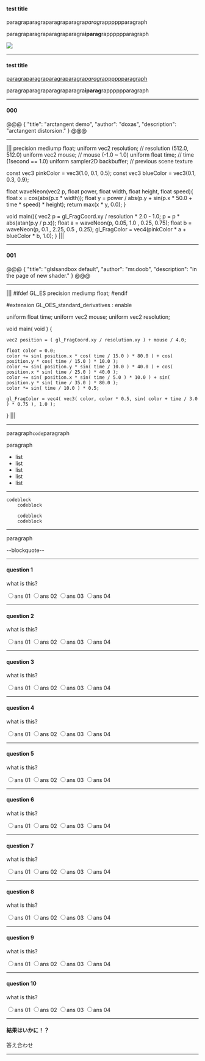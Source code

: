 
#### test title

paragraparagraparagraparagra*parag*rapppppparagraph

paragraparagraparagraparagra**iparag**rapppppparagraph

![](sample.png)

---

#### test title

<a href="">paragraparagraparagraparagra*parag*rapppppparagraph</a>

paragraparagraparagraparagra**iparag**rapppppparagraph

---

#### 000

@@@
{
    "title": "arctangent demo",
    "author": "doxas",
    "description": "arctangent distorsion."
}
@@@

---

|||
precision mediump float;
uniform vec2  resolution;     // resolution (512.0, 512.0)
uniform vec2  mouse;          // mouse      (-1.0 ~ 1.0)
uniform float time;           // time       (1second == 1.0)
uniform sampler2D backbuffer; // previous scene texture

const vec3 pinkColor = vec3(1.0, 0.1, 0.5);
const vec3 blueColor = vec3(0.1, 0.3, 0.9);

float waveNeon(vec2 p, float power, float width, float height, float speed){
    float x = cos(abs(p.x * width));
    float y = power / abs(p.y + sin(p.x * 50.0 + time * speed) * height);
    return max(x * y, 0.0);
}

void main(){
    vec2 p = gl_FragCoord.xy / resolution * 2.0 - 1.0;
    p = p * abs(atan(p.y / p.x));
    float a = waveNeon(p, 0.05, 1.0 , 0.25, 0.75);
    float b = waveNeon(p, 0.1 , 2.25, 0.5 , 0.25);
    gl_FragColor = vec4(pinkColor * a + blueColor * b, 1.0);
}
|||

---

#### 001

@@@
{
    "title": "glslsandbox default",
    "author": "mr.doob",
    "description": "in the page of new shader."
}
@@@

---

|||
#ifdef GL_ES
precision mediump float;
#endif

#extension GL_OES_standard_derivatives : enable

uniform float time;
uniform vec2 mouse;
uniform vec2 resolution;

void main( void ) {

	vec2 position = ( gl_FragCoord.xy / resolution.xy ) + mouse / 4.0;

	float color = 0.0;
	color += sin( position.x * cos( time / 15.0 ) * 80.0 ) + cos( position.y * cos( time / 15.0 ) * 10.0 );
	color += sin( position.y * sin( time / 10.0 ) * 40.0 ) + cos( position.x * sin( time / 25.0 ) * 40.0 );
	color += sin( position.x * sin( time / 5.0 ) * 10.0 ) + sin( position.y * sin( time / 35.0 ) * 80.0 );
	color *= sin( time / 10.0 ) * 0.5;

	gl_FragColor = vec4( vec3( color, color * 0.5, sin( color + time / 3.0 ) * 0.75 ), 1.0 );

}
|||

---

paragraph`code`paragraph

paragraph

* list
* list
* list
* list
* list

---

```
codeblock
    codeblock

    codeblock
    codeblock
```

---

paragraph

--blockquote--

---

#### question 1

what is this?

<input type="radio" id="radio01_01" name="radio01"><label for="radio01_01">ans 01</label>
<input type="radio" id="radio01_02" name="radio01"><label for="radio01_02">ans 02</label>
<input type="radio" id="radio01_03" name="radio01"><label for="radio01_03">ans 03</label>
<input type="radio" id="radio01_04" name="radio01"><label for="radio01_04">ans 04</label>

---

#### question 2

what is this?

<input type="radio" id="radio02_01" name="radio02"><label for="radio02_01">ans 01</label>
<input type="radio" id="radio02_02" name="radio02"><label for="radio02_02">ans 02</label>
<input type="radio" id="radio02_03" name="radio02"><label for="radio02_03">ans 03</label>
<input type="radio" id="radio02_04" name="radio02"><label for="radio02_04">ans 04</label>

---

#### question 3

what is this?

<input type="radio" id="radio03_01" name="radio03"><label for="radio03_01">ans 01</label>
<input type="radio" id="radio03_02" name="radio03"><label for="radio03_02">ans 02</label>
<input type="radio" id="radio03_03" name="radio03"><label for="radio03_03">ans 03</label>
<input type="radio" id="radio03_04" name="radio03"><label for="radio03_04">ans 04</label>

---

#### question 4

what is this?

<input type="radio" id="radio04_01" name="radio04"><label for="radio04_01">ans 01</label>
<input type="radio" id="radio04_02" name="radio04"><label for="radio04_02">ans 02</label>
<input type="radio" id="radio04_03" name="radio04"><label for="radio04_03">ans 03</label>
<input type="radio" id="radio04_04" name="radio04"><label for="radio04_04">ans 04</label>

---

#### question 5

what is this?

<input type="radio" id="radio05_01" name="radio05"><label for="radio05_01">ans 01</label>
<input type="radio" id="radio05_02" name="radio05"><label for="radio05_02">ans 02</label>
<input type="radio" id="radio05_03" name="radio05"><label for="radio05_03">ans 03</label>
<input type="radio" id="radio05_04" name="radio05"><label for="radio05_04">ans 04</label>

---

#### question 6

what is this?

<input type="radio" id="radio06_01" name="radio06"><label for="radio06_01">ans 01</label>
<input type="radio" id="radio06_02" name="radio06"><label for="radio06_02">ans 02</label>
<input type="radio" id="radio06_03" name="radio06"><label for="radio06_03">ans 03</label>
<input type="radio" id="radio06_04" name="radio06"><label for="radio06_04">ans 04</label>

---

#### question 7

what is this?

<input type="radio" id="radio07_01" name="radio07"><label for="radio07_01">ans 01</label>
<input type="radio" id="radio07_02" name="radio07"><label for="radio07_02">ans 02</label>
<input type="radio" id="radio07_03" name="radio07"><label for="radio07_03">ans 03</label>
<input type="radio" id="radio07_04" name="radio07"><label for="radio07_04">ans 04</label>

---

#### question 8

what is this?

<input type="radio" id="radio08_01" name="radio08"><label for="radio08_01">ans 01</label>
<input type="radio" id="radio08_02" name="radio08"><label for="radio08_02">ans 02</label>
<input type="radio" id="radio08_03" name="radio08"><label for="radio08_03">ans 03</label>
<input type="radio" id="radio08_04" name="radio08"><label for="radio08_04">ans 04</label>

---

#### question 9

what is this?

<input type="radio" id="radio09_01" name="radio09"><label for="radio09_01">ans 01</label>
<input type="radio" id="radio09_02" name="radio09"><label for="radio09_02">ans 02</label>
<input type="radio" id="radio09_03" name="radio09"><label for="radio09_03">ans 03</label>
<input type="radio" id="radio09_04" name="radio09"><label for="radio09_04">ans 04</label>

---

#### question 10

what is this?

<input type="radio" id="radio10_01" name="radio10"><label for="radio10_01">ans 01</label>
<input type="radio" id="radio10_02" name="radio10"><label for="radio10_02">ans 02</label>
<input type="radio" id="radio10_03" name="radio10"><label for="radio10_03">ans 03</label>
<input type="radio" id="radio10_04" name="radio10"><label for="radio10_04">ans 04</label>

---

#### 結果はいかに！？

<div id="ansButton">答え合わせ</div>

---


